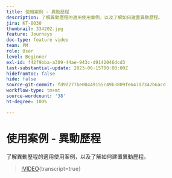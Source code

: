 ```yaml
---
title: 使用案例 - 異動歷程
description: 了解異動歷程的適用使用案例，以及了解如何建置異動歷程。
jira: KT-8030
thumbnail: 334202.jpg
feature: Journeys
doc-type: feature video
team: PM
role: User
level: Beginner
exl-id: f42f9bba-a309-44ae-943c-d9142046dcd3
last-substantial-update: 2023-06-15T00:00:00Z
hidefromtoc: false
hide: false
source-git-commit: fd9d277be00449155c49b3809fe647d7342b6acd
workflow-type: tm+mt
source-wordcount: '38'
ht-degree: 100%

---
```


# 使用案例 - 異動歷程

了解異動歷程的適用使用案例，以及了解如何建置異動歷程。

>[!VIDEO](https://video.tv.adobe.com/v/334202?quality=12&learn=on){transcript=true}
